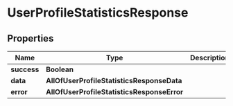 # UserProfileStatisticsResponse

## Properties
Name | Type | Description | Notes
------------ | ------------- | ------------- | -------------
**success** | **Boolean** |  |  [optional]
**data** | **AllOfUserProfileStatisticsResponseData** |  |  [optional]
**error** | **AllOfUserProfileStatisticsResponseError** |  |  [optional]
